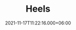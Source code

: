 ---
title: Heels
date: 2021-11-17T11:22:16.000+06:00
description: Heels
price: '20.00'
priceBefore: ''
shortDescription: Heels
productID: "9"
images:
- image: "/uploads/Cris-Cross-Heels.png"
- image: "/uploads/Glass-Slippers-Heels.png"
- image: "/uploads/iridescent-Mingle-Heels.png"
- image: "/uploads/Rainbow-Heels.png"

---